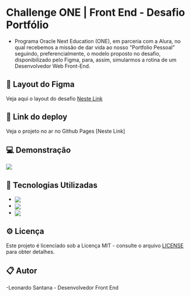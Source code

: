 # Challenge ONE | Front End - Desafio Portfólio

- Programa Oracle Next Education (ONE), em parceria com a Alura, no qual recebemos a missão de dar vida ao nosso "Portfolio Pessoal" seguindo, preferencialmente, o modelo proposto no desafio, disponibilizado pelo Figma, para, assim, simularmos a rotina de um Desenvolvedor Web Front-End. 

## 🚀 Layout do Figma

Veja aqui o layout do desafio [Neste Link](https://www.figma.com/design/Mv4mSxBHzB5caI7bW2tLv6/Challenge-Front-end-Portf%C3%B3lio?node-id=0-1&t=q8QJ5xtirBi3D2g5-0)

## 🔗 Link do deploy 

Veja o projeto no ar no Github Pages [Neste Link]

## 💻 Demonstração

<img src="./assets/Portfolio-video.gif">

## 🚀 Tecnologias Utilizadas

- <img align="center" src="https://img.shields.io/badge/HTML5-E34F26?style=for-the-badge&logo=html5&logoColor=white">
- <img align="center" src="https://img.shields.io/badge/CSS3-1572B6?style=for-the-badge&logo=css3&logoColor=white">
- <img align="center" src="https://img.shields.io/badge/JavaScript-323330?style=for-the-badge&logo=javascript&logoColor=F7DF1E">

## ⚙ Licença

Este projeto é licenciado sob a Licença MIT - consulte o arquivo [LICENSE](LICENSE) para obter detalhes.

## 📋 Autor

-Leonardo Santana - Desenvolvedor Front End
